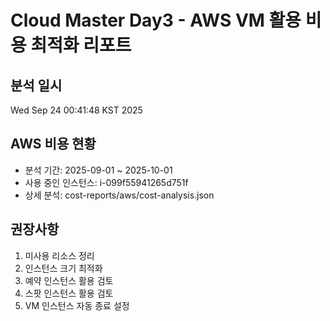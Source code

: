# Cloud Master Day3 - AWS VM 활용 비용 최적화 리포트

## 분석 일시
Wed Sep 24 00:41:48 KST 2025

## AWS 비용 현황
- 분석 기간: 2025-09-01 ~ 2025-10-01
- 사용 중인 인스턴스: i-099f55941265d751f
- 상세 분석: cost-reports/aws/cost-analysis.json

## 권장사항
1. 미사용 리소스 정리
2. 인스턴스 크기 최적화
3. 예약 인스턴스 활용 검토
4. 스팟 인스턴스 활용 검토
5. VM 인스턴스 자동 종료 설정

